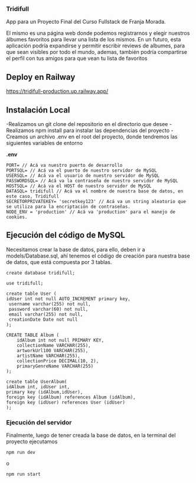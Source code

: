 ### Tridifull 

App para un Proyecto Final del Curso Fullstack de Franja Morada.

El mismo es una página web donde podemos registrarnos y elegir nuestros álbumes favoritos para llevar una lista de los mismos.
En un futuro, esta aplicación podría expandirse y permitir escribir reviews de albumes, para que sean visibles por todo el mundo, ademas, también podría compartirse el perfil con tus amigos para que vean tu lista de favoritos

## Deploy en Railway
https://tridifull-production.up.railway.app/

## Instalación Local
-Realizamos un git clone del repositorio en el directorio que desee
-Realizamos npm install para instalar las dependencias del proyecto
-Creamos un archivo .env en el root del proyecto, donde tendremos las siguientes variables de entorno

**.env**
```
PORT= // Acá va nuestro puerto de desarrollo
PORTSQL= // Acá va el puerto de nuestro servidor de MySQL
USERSQL= // Acá va el usuario de nuestro servidor de MySQL
PASSWORDSQL= // Acá va la contraseña de nuestro servidor de MySQL
HOSTSQL= // Acá va el HOST de nuestro servidor de MySQL
DATASQL= tridifull // Acá va el nombre de nuestra base de datos, en este caso, Tridifull
SECRETORPRIVATEKEY= 'secretkey123' // Acá va un string aleatorio que se utiliza para la encriptación de contraseñas.  
NODE_ENV = 'production' // Acá va 'production' para el manejo de cookies.
```

## Ejecución del código de MySQL
Necesitamos crear la base de datos, para ello, deben ir a models/Database.sql, ahí tenemos el código de creación para nuestra base de datos, que está compuesta por 3 tablas.

```
create database tridifull;

use tridifull;

create table User (
idUser int not null AUTO_INCREMENT primary key,
 username varchar(255) not null,
 password varchar(60) not null,
 email varchar(255) not null,
 creationDate Date not null
);

CREATE TABLE Album (
    idAlbum int not null PRIMARY KEY,
    collectionName VARCHAR(255),
    artworkUrl100 VARCHAR(255),
    artistName VARCHAR(255),
    collectionPrice DECIMAL(10, 2),
    primaryGenreName VARCHAR(255)
);

create table UserAlbum(
idAlbum int, idUser int,
primary key (idAlbum,idUser),
foreign key (idAlbum) references Album (idAlbum),
foreign key (idUser) references User (idUser)
);
```

### Ejecución del servidor
Finalmente, luego de tener creada la base de datos, en la terminal del proyecto ejecutamos
```
npm run dev
```
o 
```
npm run start
```



